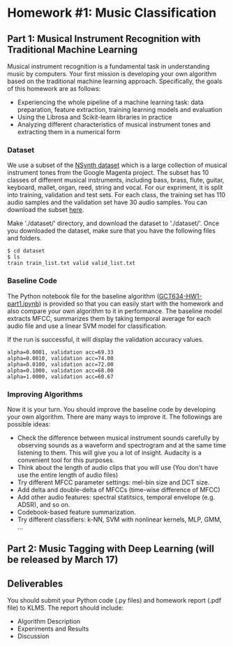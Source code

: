 # Homework #1: Music Classification


## Part 1: Musical Instrument Recognition with Traditional Machine Learning 
Musical instrument recognition is a fundamental task in understanding music by computers. Your first mission is developing your own algorithm based on the traditional machine learning approach. Specifically, the goals of this homework are as follows: 
- Experiencing the whole pipeline of a machine learning task: data preparation, feature extraction, training learning models and evaluation 
- Using the Librosa and Scikit-learn libraries in practice 
- Analyzing different characteristics of musical instrument tones and extracting them in a numerical form

### Dataset
We use a subset of the [NSynth dataset](https://magenta.tensorflow.org/datasets/nsynth) which is a large collection of musical instrument tones from the Google Magenta project. The subset has 10 classes of different musical instruments, including bass, brass, flute, guitar, keyboard, mallet, organ, reed, string and vocal. For our expriment, it is split into training, validation and test sets. For each class, the training set has 110 audio samples and the validation set have 30 audio samples. You can download the subset [here](https://drive.google.com/drive/folders/1KQhVvqKYLBO2guZTIqT9h7hHjmOkLuew?usp=sharing). 

Make './dataset/' directory, and download the dataset to './dataset/'.
Once you downloaded the dataset, make sure that you have the following files and folders.  

```
$ cd dataset
$ ls
train train_list.txt valid valid_list.txt
```

### Baseline Code
The Python notebook file for the baseline algorithm ([GCT634-HW1-part1.ipynb](https://colab.research.google.com/drive/1ljALxWTA0qaMAQgew_0JRUR4XJ4i0KrN?usp=sharing)) is provided so that you can easily start with the homework and also compare your own algorithm to it in performance. The baseline model extracts MFCC, summarizes them by taking temporal average for each audio file and use a linear SVM model for classification.  

If the run is successful, it will display the validation accuracy values.  

```
alpha=0.0001, validation acc=69.33
alpha=0.0010, validation acc=74.00
alpha=0.0100, validation acc=72.00
alpha=0.1000, validation acc=68.00
alpha=1.0000, validation acc=60.67
```

### Improving Algorithms
Now it is your turn. You should improve the baseline code by developing your own algorithm. There are many ways to improve it. The followings are possible ideas: 

* Check the difference between musical instrument sounds carefully by observing sounds as a waveform and spectrogram and at the same time listening to them. This will give you a lot of insight. Audacity is a convenient tool for this purposes. 
* Think about the length of audio clips that you will use (You don't have use the entire length of audio files) 
* Try different MFCC parameter settings: mel-bin size and DCT size.
* Add delta and double-delta of MFCCs (time-wise difference of MFCC)
* Add other audio features: spectral statitsics, temporal envelope (e.g. ADSR), and so on.
* Codebook-based feature summarization.
* Try different classifiers: k-NN, SVM with nonlinear kernels, MLP, GMM, ...

## Part 2: Music Tagging with Deep Learning (will be released by March 17)






## Deliverables
You should submit your Python code (.py files) and homework report (.pdf file) to KLMS. The report should include:
* Algorithm Description
* Experiments and Results
* Discussion
